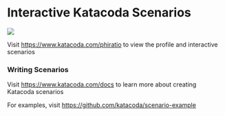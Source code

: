 # Interactive Katacoda Scenarios

[![](http://shields.katacoda.com/katacoda/phiratio/count.svg)](https://www.katacoda.com/phiratio "Get your profile on Katacoda.com")

Visit https://www.katacoda.com/phiratio to view the profile and interactive scenarios

### Writing Scenarios
Visit https://www.katacoda.com/docs to learn more about creating Katacoda scenarios

For examples, visit https://github.com/katacoda/scenario-example
